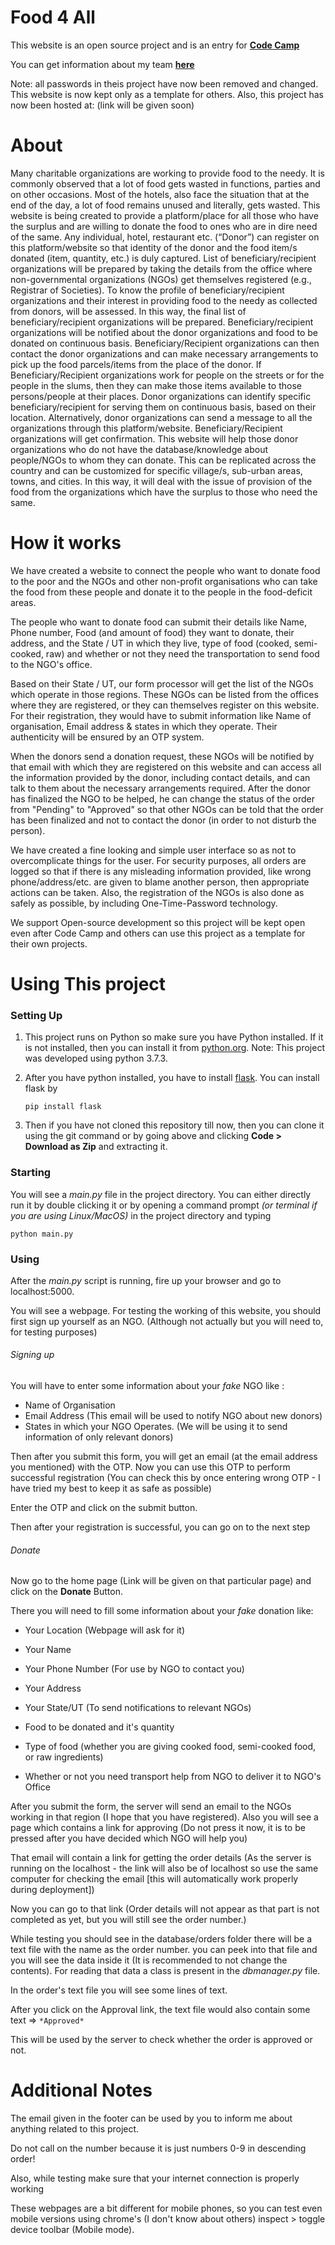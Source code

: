 # Food 4 All

This website is an open source project and is an entry for **[Code Camp](https://codecamphackathon.netlify.app)**

You can get information about my team **[here](https://codecamphackathon.netlify.app/TheJuniorDev)**

Note: all passwords in theis project have now been removed and changed. This website is now kept only as a template for others.
Also, this project has now been hosted at: (link will be given soon)

# About

Many charitable organizations are working to provide food to the needy. It is commonly observed that a lot of food gets wasted in functions, parties and on other occasions. Most of the hotels, also face the situation that at the end of the day, a lot of food remains unused and literally, gets wasted. This website is being created to provide a platform/place for all those who have the surplus and are willing to donate the food to ones who are in dire need of the same. Any individual, hotel, restaurant etc. (“Donor”) can register on this platform/website so that identity of the donor and the food item/s donated (item, quantity, etc.) is duly captured. List of beneficiary/recipient organizations will be prepared by taking the details from the office where non-governmental organizations (NGOs) get themselves registered (e.g., Registrar of Societies). To know the profile of beneficiary/recipient organizations and their interest in providing food to the needy as collected from donors, will be assessed. In this way, the final list of beneficiary/recipient organizations will be prepared. Beneficiary/recipient organizations will be notified about the donor organizations and food to be donated on continuous basis. Beneficiary/Recipient organizations can then contact the donor organizations and can make necessary arrangements to pick up the food parcels/items from the place of the donor. If Beneficiary/Recipient organizations work for people on the streets or for the people in the slums, then they can make those items available to those persons/people at their places. Donor organizations can identify specific beneficiary/recipient for serving them on continuous basis, based on their location. Alternatively, donor organizations can send a message to all the organizations through this platform/website. Beneficiary/Recipient organizations will get confirmation. This website will help those donor organizations who do not have the database/knowledge about people/NGOs to whom they can donate. This can be replicated across the country and can be customized for specific village/s, sub-urban areas, towns, and cities. In this way, it will deal with the issue of provision of the food from the organizations which have the surplus to those who need the same.

# How it works

We have created a website to connect the people who want to donate food to the poor and the NGOs and other non-profit organisations who can take the food from these people and donate it to the people in the food-deficit areas. 

The people who want to donate food can submit their details like Name, Phone number, Food (and amount of food) they want to donate, their address, and the State / UT in which they live, type of food (cooked, semi-cooked, raw) and whether or not they need the transportation to send food to the NGO's office.

Based on their State / UT, our form processor will get the list of the NGOs which operate in those regions. These NGOs can be listed from the offices where they are registered, or they can themselves register on this website. For their registration, they would have to submit information like Name of organisation, Email address & states in which they operate. Their authenticity will be ensured by an OTP system.

When the donors send a donation request, these NGOs will be notified by that email with which they are registered on this website and can access all the information provided by the donor, including contact details, and can talk to them about the necessary arrangements required. After the donor has finalized the NGO to be helped, he can change the status of the order from "Pending" to "Approved" so that other NGOs can be told that the order has been finalized and not to contact the donor (in order to not disturb the person). 

We have created a fine looking and simple user interface so as not to overcomplicate things for the user.
For security purposes, all orders are logged so that if there is any misleading information provided, like wrong phone/address/etc. are given to blame another person, then appropriate actions can be taken.
Also, the registration of the NGOs is also done as safely as possible, by including One-Time-Password technology.


We support Open-source development so this project will be kept open even after Code Camp and others can use this project as a template for their own projects.

# Using This project 

### Setting Up

1. This project runs on Python so make sure you have Python installed. If it is not installed, then you can install it from [python.org](https://python.org/downloads). Note: This project was developed using python 3.7.3.

2. After you have python installed, you have to install [flask](https://flask.palletsprojects.com/). You can install flask by 

   ```pip install flask```

3. Then if you have not cloned this repository till now, then you can clone it using the git command or by going above and clicking **Code > Download as Zip** and extracting it.

### Starting

You will see a *main.py* file in the project directory. You can either directly run it by double clicking it or by opening a command prompt *(or terminal if you are using Linux/MacOS)* in the project directory and typing 

```python main.py```

### Using

After the *main.py* script is running, fire up your browser and go to localhost:5000.

You will see a webpage. For testing the working of this website, you should first sign up yourself as an NGO.	(Although not actually but you will need to, for testing purposes)

###### Signing up

You will have to enter some information about your *fake* NGO like :

- Name of Organisation
- Email Address (This email will be used to notify NGO about new donors)
- States in which your NGO Operates. (We will be using it to send information of only relevant donors)

Then after you submit this form, you will get an email (at the email address you mentioned) with the OTP. Now you can use this OTP to perform successful registration (You can check this by once entering wrong OTP - I have tried my best to keep it as safe as possible)

Enter the OTP and click on the submit button.

Then after your registration is successful, you can go on to the next step

###### Donate

Now go to the home page (Link will be given on that particular page) and click on the **Donate** Button.

There you will need to fill some information about your *fake* donation like:

- Your Location (Webpage will ask for it)

- Your Name
- Your Phone Number (For use by NGO to contact you)
- Your Address
- Your State/UT (To send notifications to relevant NGOs) 
- Food to be donated and it's quantity
- Type of food (whether you are giving cooked food, semi-cooked food, or raw ingredients)
- Whether or not you need transport help from NGO to deliver it to NGO's Office

After you submit the form, the server will send an email to the NGOs working in that region (I hope that you have registered). Also you will see a page which contains a link for approving (Do not press it now, it is to be pressed after you have decided which NGO will help you)

That email will contain a link for getting the order details (As the server is running on the localhost - the link will also be of localhost so use the same computer for checking the email [this will automatically work properly during deployment])

Now you can go to that link (Order details will not appear as that part is not completed as yet, but you will still see the order number.)

While testing you should see in the database/orders folder there will be a text file with the name as the order number. you can peek into that file and you will see the data inside it (It is recommended to not change the contents). For reading that data a class is present in the *dbmanager.py* file.

In the order's text file you will see some lines of text.

After you click on the Approval link, the text file would also contain some text =>  ```*Approved*```

This will be used by the server to check whether the order is approved or not. 



# Additional Notes

The email given in the footer can be used by you to inform me about anything related to this project.

Do not call on the number because it is just numbers 0-9 in descending order!

Also, while testing make sure that your internet connection is properly working

These webpages are a bit different for mobile phones, so you can test even mobile versions using chrome's (I don't know about others) inspect > toggle device toolbar (Mobile mode).

